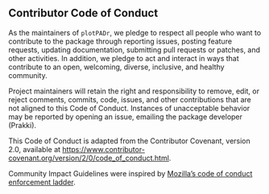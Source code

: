 ## Contributor Code of Conduct

As the maintainers of ``plotPADr``, we pledge to respect all people who want to contribute to the package through reporting issues, posting feature requests, updating documentation, submitting pull requests or patches, and other activities. In addition, we pledge to act and interact in ways that contribute to an open, welcoming, diverse, inclusive, and healthy community.

Project maintainers will retain the right and responsibility to remove, edit, or reject comments, commits, code, issues, and other contributions that are not aligned to this Code of Conduct. Instances of unacceptable behavior may be reported by opening an issue, emailing the package developer (Prakki).

This Code of Conduct is adapted from the Contributor Covenant, version 2.0, available at <https://www.contributor-covenant.org/version/2/0/code_of_conduct.html>.

Community Impact Guidelines were inspired by [Mozilla’s code of conduct enforcement ladder](https://github.com/mozilla/diversity).
